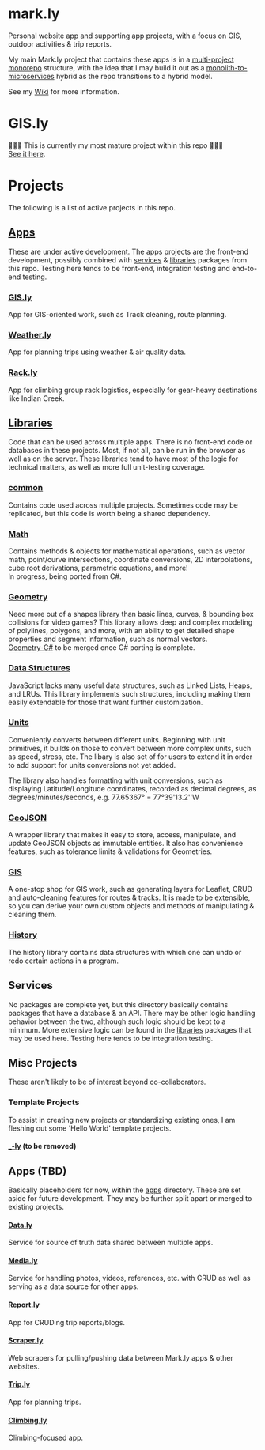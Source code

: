 # mark.ly
Personal website app and supporting app projects, with a focus on GIS, outdoor activities & trip reports.

My main Mark.ly project that contains these apps is in a [multi-project monorepo](https://kinsta.com/blog/monorepo-vs-multi-repo/) structure, with the idea that I may build it out as a [monolith-to-microservices](https://www.atlassian.com/microservices/microservices-architecture/microservices-vs-monolith) hybrid as the repo transitions to a hybrid model.

See my [Wiki](https://markpthomas.github.io/wiki/Apps_819631.html) for more information.

# GIS.ly
🎉🎉🎉 This is currently my most mature project within this repo 🎉🎉🎉 \
[See it here](https://github.com/MarkPThomas/mark.ly/tree/main/packages/apps/GIS-ly#gisly).

# Projects
The following is a list of active projects in this repo.

## [Apps](https://github.com/MarkPThomas/mark.ly/tree/main/packages/apps)
These are under active development. The apps projects are the front-end development, possibly combined with [services](https://github.com/MarkPThomas/mark.ly/tree/main/packages/libraries) & [libraries](https://github.com/MarkPThomas/mark.ly/tree/main/packages/services) packages from this repo. Testing here tends to be front-end, integration testing and end-to-end testing.

### [GIS.ly](https://github.com/MarkPThomas/mark.ly/tree/main/packages/apps/GIS-ly#gisly)
App for GIS-oriented work, such as Track cleaning, route planning.

### [Weather.ly](https://github.com/MarkPThomas/mark.ly/tree/main/packages/apps/weather-ly#weatherly)
App for planning trips using weather & air quality data.

### [Rack.ly](https://github.com/MarkPThomas/mark.ly/tree/main/packages/apps/rack-ly#rackly)
App for climbing group rack logistics, especially for gear-heavy destinations like Indian Creek.

## [Libraries](https://github.com/MarkPThomas/mark.ly/tree/main/packages/libraries)
Code that can be used across multiple apps. There is no front-end code or databases in these projects. Most, if not all, can be run in the browser as well as on the server. These libraries tend to have most of the logic for technical matters, as well as more full unit-testing coverage.

### [common](https://github.com/MarkPThomas/mark.ly/tree/main/packages/libraries/common)
Contains code used across multiple projects. Sometimes code may be replicated, but this code is worth being a shared dependency.

### [Math](https://github.com/MarkPThomas/mark.ly/tree/main/packages/libraries/math#math)
Contains methods & objects for mathematical operations, such as vector math, point/curve intersections, coordinate conversions, 2D interpolations, cube root derivations, parametric equations, and more! \
In progress, being ported from C#.

### [Geometry](https://github.com/MarkPThomas/mark.ly/tree/main/packages/libraries/geometry#geometry)
Need more out of a shapes library than basic lines, curves, & bounding box collisions for video games? This library allows deep and complex modeling of polylines, polygons, and more, with an ability to get detailed shape properties and segment information, such as normal vectors. \
[Geometry-C#](https://github.com/MarkPThomas/mark.ly/tree/main/packages/libraries/geometry-csharp#geometry) to be merged once C# porting is complete.

### [Data Structures](https://github.com/MarkPThomas/mark.ly/tree/main/packages/libraries/dataStructures#data-structures)
JavaScript lacks many useful data structures, such as Linked Lists, Heaps, and LRUs. This library implements such structures, including making them easily extendable for those that want further customization. 

### [Units](https://github.com/MarkPThomas/mark.ly/tree/main/packages/libraries/units#units)
Conveniently converts between different units. Beginning with unit primitives, it builds on those to convert between more complex units, such as speed, stress, etc. The libary is also set of for users to extend it in order to add support for units conversions not yet added. 

The library also handles formatting with unit conversions, such as displaying Latitude/Longitude coordinates, recorded as decimal degrees, as degrees/minutes/seconds, e.g. 77.65367° = 77°39'13.2''W 

### [GeoJSON](https://github.com/MarkPThomas/mark.ly/tree/main/packages/libraries/GeoJSON#geojson)
A wrapper library that makes it easy to store, access, manipulate, and update GeoJSON objects as immutable entities. It also has convenience features, such as tolerance limits & validations for Geometries. 

### [GIS](https://github.com/MarkPThomas/mark.ly/tree/main/packages/libraries/GIS#gis)
A one-stop shop for GIS work, such as generating layers for Leaflet, CRUD and auto-cleaning features for routes & tracks. It is made to be extensible, so you can derive your own custom objects and methods of manipulating & cleaning them. 

### [History](https://github.com/MarkPThomas/mark.ly/tree/main/packages/libraries/history#history)
The history library contains data structures with which one can undo or redo certain actions in a program. 

## Services
No packages are complete yet, but this directory basically contains packages that have a database & an API. There may be other logic handling behavior between the two, although such logic should be kept to a minimum. More extensive logic can be found in the [libraries](https://github.com/MarkPThomas/mark.ly/tree/main/packages/libraries) packages that may be used here. Testing here tends to be integration testing.

## Misc Projects
These aren't likely to be of interest beyond co-collaborators.

### Template Projects
To assist in creating new projects or standardizing existing ones, I am fleshing out some 'Hello World' template projects.

#### [_-ly](https://github.com/MarkPThomas/mark.ly/tree/main/packages/_-ly) (to be removed)
<!-- * [app-api]() - NodeJS projects. Libraries & back-end.
* [app-ui]() - React projects. Front-end.
* [app-allInOne]() - Projects with somewhat coupled front-end/back-end. Basically full-stack apps that are mostly standalone in this repo. -->

## Apps (TBD)
Basically placeholders for now, within the [apps](https://github.com/MarkPThomas/mark.ly/tree/main/packages/apps) directory. These are set aside for future development. They may be further split apart or merged to existing projects.

#### [Data.ly](https://github.com/MarkPThomas/mark.ly/tree/main/packages/apps/data-ly)
Service for source of truth data shared between multiple apps.

#### [Media.ly](https://github.com/MarkPThomas/mark.ly/tree/main/packages/apps/media-ly)
Service for handling photos, videos, references, etc. with CRUD as well as serving as a data source for other apps.

#### [Report.ly](https://github.com/MarkPThomas/mark.ly/tree/main/packages/apps/report-ly)
App for CRUDing trip reports/blogs.

#### [Scraper.ly](https://github.com/MarkPThomas/mark.ly/tree/main/packages/apps/scraper-ly)
Web scrapers for pulling/pushing data between Mark.ly apps & other websites.

#### [Trip.ly](https://github.com/MarkPThomas/mark.ly/tree/main/packages/apps/trip-ly)
App for planning trips.

#### [Climbing.ly](https://github.com/MarkPThomas/mark.ly/tree/main/packages/apps/climbing-ly)
Climbing-focused app.
